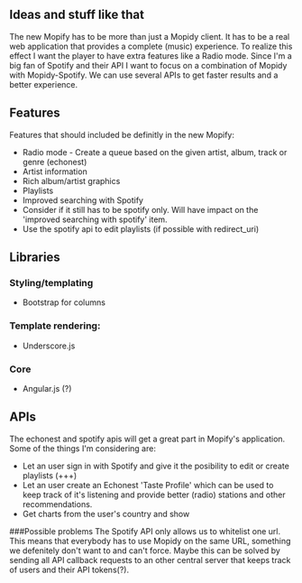 Ideas and stuff like that
--------

The new Mopify has to be more than just a Mopidy client. It has to be a real web application that provides a complete (music) experience. To realize this effect I want the player to have extra features like a Radio mode. 
Since I'm a big fan of Spotify and their API I want to focus on a combination of Mopidy with Mopidy-Spotify. We can use several APIs to get faster results and a better experience. 

Features
---------
Features that should included be definitly in the new Mopify:

* Radio mode - Create a queue based on the given artist, album, track or genre (echonest)
* Artist information 
* Rich album/artist graphics
* Playlists 
* Improved searching with Spotify
* Consider if it still has to be spotify only. Will have impact on the 'improved searching with spotify' item.
* Use the spotify api to edit playlists (if possible with redirect_uri)

Libraries
--------

### Styling/templating

* Bootstrap for columns

### Template rendering:

* Underscore.js

### Core
* Angular.js (?)

APIs
----
The echonest and spotify apis will get a great part in Mopify's application. Some of the things I'm considering are:

* Let an user sign in with Spotify and give it the posibility to edit or create playlists (+++)
* Let an user create an Echonest 'Taste Profile' which can be used to keep track of it's listening and provide better (radio) stations and other recommendations. 
* Get charts from the user's country and show

###Possible problems
The Spotify API only allows us to whitelist one url. This means that everybody has to use Mopidy on the same URL, something we defenitely don't want to and can't force. Maybe this can be solved by sending all API callback requests to an other central server that keeps track of users and their API tokens(?).